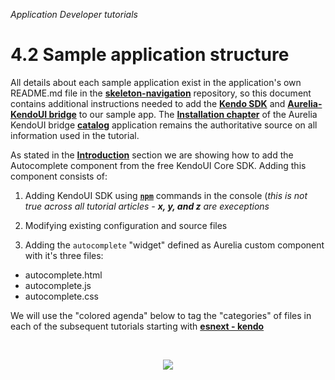 _Application Developer tutorials_
# 4.2 Sample application structure

All details about each sample application exist in the application's own README.md file in the **[skeleton-navigation](https://github.com/aurelia/skeleton-navigation)** repository, so this document contains additional instructions needed to add the **[Kendo SDK](http://www.telerik.com/download/kendo-ui-core)** and **[Aurelia-KendoUI bridge](https://www.npmjs.com/package/aurelia-kendoui-bridge)** to our sample app. The **[Installation chapter](http://aurelia-ui-toolkits.github.io/demo-kendo/#/installation)** of the Aurelia KendoUI bridge **[catalog](http://aurelia-ui-toolkits.github.io/demo-kendo)** application remains the authoritative source on all information used in the tutorial.

As stated in the **[Introduction](./41_introduction.html)** section we are showing how to add the Autocomplete component from the free KendoUI Core SDK. Adding this component consists of:

1. Adding KendoUI SDK using **[`npm`](https://github.com/angular/angular.js/blob/master/src/ng/browser.js)** commands in the console (_this is not true across all tutorial articles - **x, y, and z** are execeptions_

2. Modifying existing configuration and source files

3. Adding the `autocomplete` "widget" defined as Aurelia custom component with it's three files:
 - autocomplete.html
 - autocomplete.js
 - autocomplete.css

We will use the "colored agenda" below to tag the "categories" of files in each of the subsequent tutorials starting with **[esnext - kendo](./42_skeleton_esnext.html)**

<br>

<p align=center>
  <img src="https://cloud.githubusercontent.com/assets/2712405/21949515/055e7698-d9c1-11e6-9752-4c65b6fb6f44.png"></img>
 <br><br>

</p>


 
 